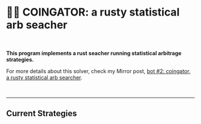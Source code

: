 # 🐊🤖 COINGATOR: a rusty statistical arb seacher

<br>

**This program implements a rust seacher running statistical arbitrage strategies.**

For more details about this solver, check my Mirror post, [bot #2: coingator, a rusty statistical arb searcher]().


<br>

---

## Current Strategies
